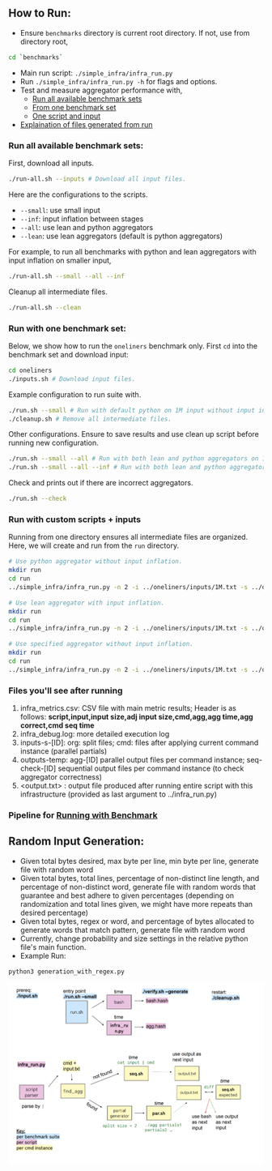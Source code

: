 ## How to Run:

- Ensure `benchmarks` directory is current root directory. If not, use from directory root,

```bash
cd `benchmarks`
```

- Main run script: `./simple_infra/infra_run.py`
- Run `./simple_infra/infra_run.py -h` for flags and options.
- Test and measure aggregator performance with,
  - [Run all available benchmark sets](#run-all-available-benchmark-sets)
  - [From one benchmark set](#run-with-benchmark-set)
  - [One script and input](#run-with-custom-scripts--inputs)
- [Explaination of files generated from run](#files-youll-see-after-running)

### Run all available benchmark sets:

First, download all inputs.

```bash
./run-all.sh --inputs # Download all input files.
```

Here are the configurations to the scripts.

- `--small`: use small input
- `--inf`: input inflation between stages
- `--all`: use lean and python aggregators
- `--lean`: use lean aggregators (default is python aggregators)

For example, to run all benchmarks with python and lean aggregators with input inflation on smaller input,

```bash
./run-all.sh --small --all --inf
```

Cleanup all intermediate files.

```bash
./run-all.sh --clean
```

### Run with one benchmark set:

Below, we show how to run the `oneliners` benchmark only. First `cd` into the benchmark set and download input:

```bash
cd oneliners
./inputs.sh # Download input files.
```

Example configuration to run suite with.

```bash
./run.sh --small # Run with default python on 1M input without input inflation.
./cleanup.sh # Remove all intermediate files.
```

Other configurations. Ensure to save results and use clean up script before running new configuration.

```bash
./run.sh --small --all # Run with both lean and python aggregators on 1M input without input inflation.
./run.sh --small --all --inf # Run with both lean and python aggregators on 1M input with input inflation.
```

Check and prints out if there are incorrect aggregators.

```bash
./run.sh --check
```

### Run with custom scripts + inputs

Running from one directory ensures all intermediate files are organized. Here, we will create and run from the `run` directory.

```bash
# Use python aggregator without input inflation.
mkdir run
cd run
../simple_infra/infra_run.py -n 2 -i ../oneliners/inputs/1M.txt -s ../oneliners/scripts/sort.sh -id 1 -agg python -o out.txt
```

```bash
# Use lean aggregator with input inflation.
mkdir run
cd run
../simple_infra/infra_run.py -n 2 -i ../oneliners/inputs/1M.txt -s ../oneliners/scripts/sort.sh -inflate -id 1 -agg lean -o out.txt
```

```bash
# Use specified aggregator without input inflation.
mkdir run
cd run
../simple_infra/infra_run.py -n 2 -i ../oneliners/inputs/1M.txt -s ../oneliners/scripts/sort.sh -id 1 -agg ../../py-2/s_sort.py -o out.txt
```

### Files you'll see after running

1. infra_metrics.csv: CSV file with main metric results; Header is as follows: **script,input,input size,adj input size,cmd,agg,agg time,agg correct,cmd seq time**
2. infra_debug.log: more detailed execution log
3. inputs-s-[ID]: org: split files; cmd: files after applying current command instance (parallel partials)
4. outputs-temp: agg-[ID] parallel output files per command instance; seq-check-[ID] sequential output files per command instance (to check aggregator correctness)
5. <output.txt> : output file produced after running entire script with this infrastructure (provided as last argument to ../infra_run.py)

### Pipeline for [Running with Benchmark](#run-with-benchmark-sets)

## Random Input Generation:

- Given total bytes desired, max byte per line, min byte per line, generate file with random word
- Given total bytes, total lines, percentage of non-distinct line length, and percentage of non-distinct word, generate file with random words that guarantee and best adhere to given percentages (depending on randomization and total lines given, we might have more repeats than desired percentage)
- Given total bytes, regex or word, and percentage of bytes allocated to generate words that match pattern, generate file with random word
- Currently, change probability and size settings in the relative python file's main function.
- Example Run:

```python
python3 generation_with_regex.py
```

![alt text](./simple_infra/infra.png)
